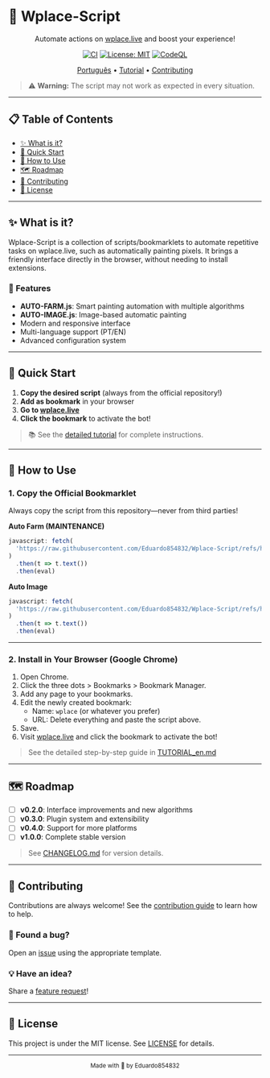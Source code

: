 # 🎨 Wplace-Script

<div align="center">

Automate actions on [wplace.live](https://wplace.live) and boost your experience!

[![CI](https://github.com/Eduardo854832/Wplace-Script/workflows/CI/badge.svg)](https://github.com/Eduardo854832/Wplace-Script/actions/workflows/ci.yml)
[![License: MIT](https://img.shields.io/badge/License-MIT-yellow.svg)](https://opensource.org/licenses/MIT)
[![CodeQL](https://github.com/Eduardo854832/Wplace-Script/workflows/CodeQL/badge.svg)](https://github.com/Eduardo854832/Wplace-Script/actions/workflows/codeql.yml)

[Português](./README.md) • [Tutorial](./TUTORIAL.en.md) • [Contributing](./CONTRIBUTING.md)

</div>

> ⚠️ **Warning:** The script may not work as expected in every situation.

---

## 📋 Table of Contents

- [✨ What is it?](#-what-is-it)
- [🚀 Quick Start](#-quick-start)
- [📖 How to Use](#-how-to-use)
- [🗺️ Roadmap](#️-roadmap)
- [🤝 Contributing](#-contributing)
- [📄 License](#-license)

---

## ✨ What is it?

Wplace-Script is a collection of scripts/bookmarklets to automate repetitive tasks on wplace.live, such as automatically painting pixels. It brings a friendly interface directly in the browser, without needing to install extensions.

### 🎯 Features

- **AUTO-FARM.js**: Smart painting automation with multiple algorithms
- **AUTO-IMAGE.js**: Image-based automatic painting
- Modern and responsive interface
- Multi-language support (PT/EN)
- Advanced configuration system

---

## 🚀 Quick Start

1. **Copy the desired script** (always from the official repository!)
2. **Add as bookmark** in your browser
3. **Go to [wplace.live](https://wplace.live)**
4. **Click the bookmark** to activate the bot!

> 📚 See the [detailed tutorial](./TUTORIAL.en.md) for complete instructions.

---

## 📖 How to Use

### 1. Copy the Official Bookmarklet

Always copy the script from this repository—never from third parties!

**Auto Farm (MAINTENANCE)**

```javascript
javascript: fetch(
  'https://raw.githubusercontent.com/Eduardo854832/Wplace-Script/refs/heads/main/AUTO-FARM.js'
)
  .then(t => t.text())
  .then(eval)
```

**Auto Image**

```javascript
javascript: fetch(
  'https://raw.githubusercontent.com/Eduardo854832/Wplace-Script/refs/heads/main/AUTO-IMAGE.js'
)
  .then(t => t.text())
  .then(eval)
```

---

### 2. Install in Your Browser (Google Chrome)

1. Open Chrome.
2. Click the three dots > Bookmarks > Bookmark Manager.
3. Add any page to your bookmarks.
4. Edit the newly created bookmark:
   - Name: `wplace` (or whatever you prefer)
   - URL: Delete everything and paste the script above.
5. Save.
6. Visit [wplace.live](https://wplace.live) and click the bookmark to activate the bot!

> See the detailed step-by-step guide in [TUTORIAL_en.md](./TUTORIAL.en.md)

---

## 🗺️ Roadmap

- [ ] **v0.2.0**: Interface improvements and new algorithms
- [ ] **v0.3.0**: Plugin system and extensibility
- [ ] **v0.4.0**: Support for more platforms
- [ ] **v1.0.0**: Complete stable version

> See [CHANGELOG.md](./CHANGELOG.md) for version details.

---

## 🤝 Contributing

Contributions are always welcome! See the [contribution guide](./CONTRIBUTING.md) to learn how to help.

### 🐛 Found a bug?

Open an [issue](https://github.com/Eduardo854832/Wplace-Script/issues/new/choose) using the appropriate template.

### 💡 Have an idea?

Share a [feature request](https://github.com/Eduardo854832/Wplace-Script/issues/new/choose)!

---

## 📄 License

This project is under the MIT license. See [LICENSE](./LICENSE) for details.

---

<div align="center"><sub>Made with 💜 by Eduardo854832</sub></div>
